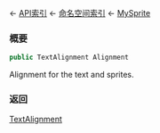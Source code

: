 ← [API索引](Api-Index) ← [命名空间索引](Namespace-Index) ← [MySprite](VRage.Game.GUI.TextPanel.MySprite)

### 概要

```csharp
public TextAlignment Alignment
```

Alignment for the text and sprites.

### 返回

[TextAlignment](VRage.Game.GUI.TextPanel.TextAlignment)

